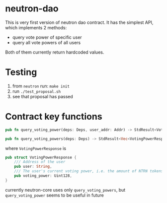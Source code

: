 # neutron-dao

This is very first version of neutron dao contract.  It has the simplest API, which implements 2 methods: 
- query vote power of specific user
- query all vote powers of all users

Both of them currently return hardcoded values.


# Testing 

1. from `neutron` run: `make init`
2. run `./test_proposal.sh`
3. see that proposal has passed

# Contract key functions
 ```rust
pub fn query_voting_power(deps: Deps, user_addr: Addr) -> StdResult<VotingPowerResponse> {...}
```

```rust
pub fn query_voting_powers(deps: Deps) -> StdResult<Vec<VotingPowerResponse>>  {...}  
```
where ```VotingPowerResponse``` is

```rust
pub struct VotingPowerResponse {
    /// Address of the user
    pub user: String,
    /// The user's current voting power, i.e. the amount of NTRN tokens locked in voting contract
    pub voting_power: Uint128,
}
```
currently neutron-core uses only `query_voting_powers`, but `query_voting_power` seems to be useful in future
